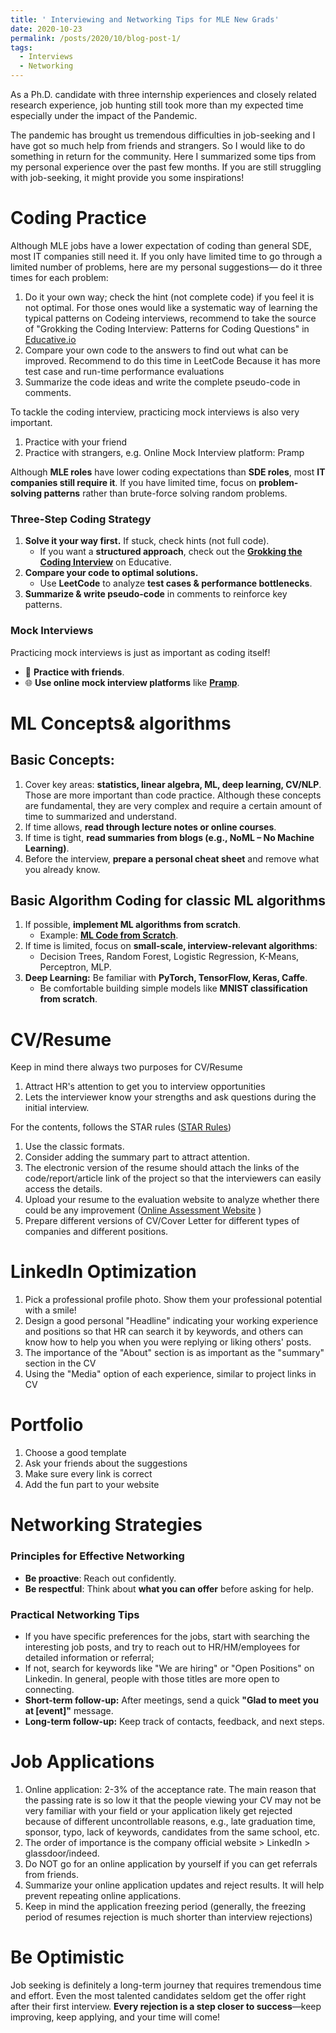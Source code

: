 ```yaml
---
title: ' Interviewing and Networking Tips for MLE New Grads'
date: 2020-10-23
permalink: /posts/2020/10/blog-post-1/
tags:
  - Interviews
  - Networking
---
```


As a Ph.D. candidate with three internship experiences and closely related research experience, job hunting still took more than my expected time especially under the impact of the Pandemic.

The pandemic has brought us tremendous difficulties in job-seeking and I have got so much help from friends and strangers. So I would like to do something in return for the community. Here I summarized some tips from my personal experience over the past few months. If you are still struggling with job-seeking, it might provide you some inspirations!
 

# Coding Practice
Although MLE jobs have a lower expectation of coding than general SDE, most IT companies still need it. If you only have limited time to go through a limited number of problems, here are my personal suggestions— do it three times for each problem: 

1. Do it your own way; check the hint (not complete code) if you feel it is not optimal. For those ones would like a systematic way of learning the typical patterns on Codeing interviews, recommend to take the source of "Grokking the Coding Interview: Patterns for Coding Questions" in [Educative.io](https://www.educative.io/explore?aff=BwW8)
2. Compare your own code to the answers to find out what can be improved. Recommend to do this time in LeetCode 
Because it has more test case and run-time performance evaluations
3. Summarize the code ideas and write the complete pseudo-code in comments. 

To tackle the coding interview, practicing mock interviews is also very important.
1. Practice with your friend
2. Practice with strangers, e.g. Online Mock Interview platform: Pramp


Although **MLE roles** have lower coding expectations than **SDE roles**, most **IT companies still require it**. If you have limited time, focus on **problem-solving patterns** rather than brute-force solving random problems.  

### Three-Step Coding Strategy
1. **Solve it your way first.** If stuck, check hints (not full code).  
   - If you want a **structured approach**, check out the **[Grokking the Coding Interview](https://www.educative.io/explore?aff=BwW8)** on Educative.  
2. **Compare your code to optimal solutions.**  
   - Use **LeetCode** to analyze **test cases & performance bottlenecks**.  
3. **Summarize & write pseudo-code** in comments to reinforce key patterns.  

### Mock Interviews
Practicing mock interviews is just as important as coding itself!  
- 👥 **Practice with friends**.  
- 🌐 **Use online mock interview platforms** like **[Pramp](https://www.pramp.com/)**.  


# ML Concepts& algorithms
## Basic Concepts:
1. Cover key areas: **statistics, linear algebra, ML, deep learning, CV/NLP**. Those are more important than code practice. Although these concepts are fundamental, they are very complex and require a certain amount of time to summarized and understand.   
2. If time allows, **read through lecture notes or online courses**.  
3. If time is tight, **read summaries from blogs (e.g., NoML – No Machine Learning)**.  
4. Before the interview, **prepare a personal cheat sheet** and remove what you already know.  


## Basic Algorithm Coding for classic ML algorithms
1. If possible, **implement ML algorithms from scratch**.  
   - Example: **[ML Code from Scratch](https://github.com/eriklindernoren/ML-From-Scratch)**.  
2. If time is limited, focus on **small-scale, interview-relevant algorithms**:  
   - Decision Trees, Random Forest, Logistic Regression, K-Means, Perceptron, MLP.  
3. **Deep Learning:** Be familiar with **PyTorch, TensorFlow, Keras, Caffe**.  
   - Be comfortable building simple models like **MNIST classification from scratch**.  


#  CV/Resume
Keep in mind there always two purposes for CV/Resume

1. Attract HR's attention to get you to interview opportunities 
2. Lets the interviewer know your strengths and ask questions during the initial interview. 

For the contents, follows the STAR rules ([STAR Rules](https://zipjob.com/blog/star-method-resume/))
1. Use the classic formats. 
2. Consider adding the summary part to attract attention. 
3. The electronic version of the resume should attach the links of the code/report/article link of the project so that the interviewers can easily access the details. 
4. Upload your resume to the evaluation website to analyze whether there could be any improvement ([Online Assessment Website](https://resumeworded.com/) )
5. Prepare different versions of CV/Cover Letter for different types of companies and different positions. 
 
#  LinkedIn Optimization
1. Pick a professional profile photo. Show them your professional potential with a smile! 
2. Design a good personal "Headline" indicating your working experience and positions so that HR can search it by keywords, and others can know how to help you when you were replying or liking others' posts.
3. The importance of the "About" section is as important as the "summary" section in the CV
4. Using the "Media" option of each experience, similar to project links in CV


#  Portfolio
1. Choose a good template
2. Ask your friends about the suggestions 
3. Make sure every link is correct 
5. Add the fun part to your website 


#  Networking Strategies

### **Principles for Effective Networking**  
- **Be proactive**: Reach out confidently.  
- **Be respectful**: Think about **what you can offer** before asking for help. 

###  Practical Networking Tips
- If you have specific preferences for the jobs, start with searching the interesting job posts, and try to reach out to HR/HM/employees for detailed information or referral;
- If not, search for keywords like "We are hiring" or "Open Positions" on Linkedin. In general, people with those titles are more open to connecting.
- **Short-term follow-up:** After meetings, send a quick **"Glad to meet you at [event]"** message.  
- **Long-term follow-up:** Keep track of contacts, feedback, and next steps.  


# Job Applications
1. Online application: 2-3% of the acceptance rate. The main reason that the passing rate is so low it that the people viewing your CV may not be very familiar with your field or your application likely get rejected because of different uncontrollable reasons, e.g., late graduation time, sponsor, typo, lack of keywords, candidates from the same school, etc.
2. The order of importance is the company official website > LinkedIn > glassdoor/indeed.
4. Do NOT go for an online application by yourself if you can get referrals from friends.
5. Summarize your online application updates and reject results. It will help prevent repeating online applications.
6. Keep in mind the application freezing period (generally, the freezing period of resumes rejection is much shorter than interview rejections)


 # Be Optimistic
Job seeking is definitely a long-term journey that requires tremendous time and effort. Even the most talented candidates seldom get the offer right after their first interview. **Every rejection is a step closer to success**—keep improving, keep applying, and your time will come!  
